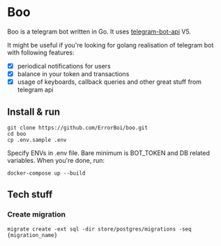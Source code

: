 # Boo

Boo is a telegram bot written in Go. It uses [telegram-bot-api](https://github.com/go-telegram-bot-api/telegram-bot-api) V5.

It might be useful if you're looking for golang realisation of telegram bot with following features:
- [x] periodical notifications for users
- [x] balance in your token and transactions
- [x] usage of keyboards, callback queries and other great stuff from telegram api

## Install & run
```
git clone https://github.com/ErrorBoi/boo.git
cd boo
cp .env.sample .env
```
Specify ENVs in .env file. Bare minimum is BOT_TOKEN and DB related variables.
When you're done, run:
```
docker-compose up --build
```



## Tech stuff

### Create migration
```
migrate create -ext sql -dir store/postgres/migrations -seq {migration_name}
```